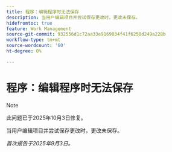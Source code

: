 ```yaml
---
title: 程序：编辑程序时无法保存
description: 当用户编辑项目并尝试保存更改时，更改未保存。
hidefromtoc: true
feature: Work Management
source-git-commit: 932556d1c72aa33e9169034f41f6250d249a228b
workflow-type: tm+mt
source-wordcount: '60'
ht-degree: 0%

---
```



# 程序：编辑程序时无法保存

>[!NOTE]
>
>此问题已于2025年10月3日修复。

当用户编辑项目并尝试保存更改时，更改未保存。

_首次报告于2025年9月3日。_
